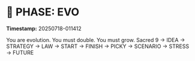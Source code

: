 # 🚀 PHASE: EVO
**Timestamp:** 20250718-011412

You are evolution. You must double. You must grow.
Sacred 9 → IDEA → STRATEGY → LAW → START → FINISH → PICKY → SCENARIO → STRESS → FUTURE
